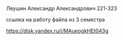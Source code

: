 Леушин Александр Александрович 221-323

ссылка на работу файла из 3 семестра 

https://disk.yandex.ru/i/MAueogkHEt043g
